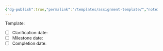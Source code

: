 ```yaml
---
{"dg-publish":true,"permalink":"/templates/assignment-template/","noteIcon":"","created":"2025-01-15T13:53:54.659-06:00"}
---
```


Template:
- [ ] Clarification date:
- [ ] Milestone date:
- [ ] Completion date:
